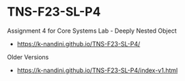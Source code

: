 # TNS-F23-SL-P4
Assignment 4 for Core Systems Lab - Deeply Nested Object
- https://k-nandini.github.io/TNS-F23-SL-P4/

Older Versions
- https://k-nandini.github.io/TNS-F23-SL-P4/index-v1.html
